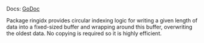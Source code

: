 Docs: [GoDoc](https://pkg.go.dev/github.com/emer/emergent/ringidx)

Package ringidx provides circular indexing logic for writing a given length of data into a fixed-sized buffer and wrapping around this buffer, overwriting the oldest data.  No copying is required so it is highly efficient.



